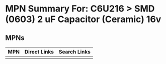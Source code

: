 



# MPN Summary For: C6U216 > SMD (0603) 2 uF Capacitor (Ceramic) 16v

## MPNs
  

|MPN|Direct Links|Search Links|
| :--- | :--- | :--- |
||||
